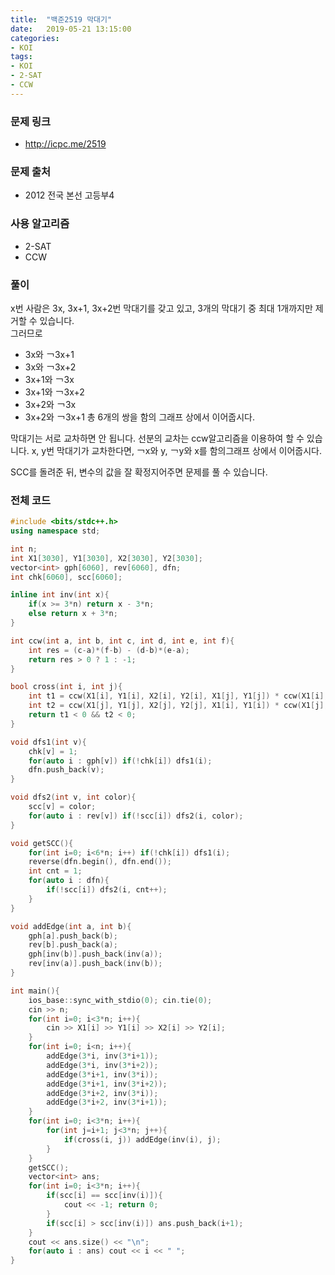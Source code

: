 ```yaml
---
title:  "백준2519 막대기"
date:   2019-05-21 13:15:00
categories:
- KOI
tags:
- KOI
- 2-SAT
- CCW
---
```


### 문제 링크
* http://icpc.me/2519

### 문제 출처
* 2012 전국 본선 고등부4

### 사용 알고리즘
* 2-SAT
* CCW

### 풀이
x번 사람은 3x, 3x+1, 3x+2번 막대기를 갖고 있고, 3개의 막대기 중 최대 1개까지만 제거할 수 있습니다.<br>
그러므로
* 3x와 ￢3x+1
* 3x와 ￢3x+2
* 3x+1와 ￢3x
* 3x+1와 ￢3x+2
* 3x+2와 ￢3x
* 3x+2와 ￢3x+1 총 6개의 쌍을 함의 그래프 상에서 이어줍시다.

막대기는 서로 교차하면 안 됩니다. 선분의 교차는 ccw알고리즘을 이용하여 할 수 있습니다. x, y번 막대기가 교차한다면, ￢x와 y, ￢y와 x를 함의그래프 상에서 이어줍시다.

SCC를 돌려준 뒤, 변수의 값을 잘 확정지어주면 문제를 풀 수 있습니다.

### 전체 코드
```cpp
#include <bits/stdc++.h>
using namespace std;

int n;
int X1[3030], Y1[3030], X2[3030], Y2[3030];
vector<int> gph[6060], rev[6060], dfn;
int chk[6060], scc[6060];

inline int inv(int x){
	if(x >= 3*n) return x - 3*n;
	else return x + 3*n;
}

int ccw(int a, int b, int c, int d, int e, int f){
	int res = (c-a)*(f-b) - (d-b)*(e-a);
	return res > 0 ? 1 : -1;
}

bool cross(int i, int j){
	int t1 = ccw(X1[i], Y1[i], X2[i], Y2[i], X1[j], Y1[j]) * ccw(X1[i], Y1[i], X2[i], Y2[i], X2[j], Y2[j]);
	int t2 = ccw(X1[j], Y1[j], X2[j], Y2[j], X1[i], Y1[i]) * ccw(X1[j], Y1[j], X2[j], Y2[j], X2[i], Y2[i]);
	return t1 < 0 && t2 < 0;
}

void dfs1(int v){
	chk[v] = 1;
	for(auto i : gph[v]) if(!chk[i]) dfs1(i);
	dfn.push_back(v);
}

void dfs2(int v, int color){
	scc[v] = color;
	for(auto i : rev[v]) if(!scc[i]) dfs2(i, color);
}

void getSCC(){
	for(int i=0; i<6*n; i++) if(!chk[i]) dfs1(i);
	reverse(dfn.begin(), dfn.end());
	int cnt = 1;
	for(auto i : dfn){
		if(!scc[i]) dfs2(i, cnt++);
	}
}

void addEdge(int a, int b){
	gph[a].push_back(b);
	rev[b].push_back(a);
	gph[inv(b)].push_back(inv(a));
	rev[inv(a)].push_back(inv(b));
}

int main(){
	ios_base::sync_with_stdio(0); cin.tie(0);
	cin >> n;
	for(int i=0; i<3*n; i++){
		cin >> X1[i] >> Y1[i] >> X2[i] >> Y2[i];
	}
	for(int i=0; i<n; i++){
		addEdge(3*i, inv(3*i+1));
		addEdge(3*i, inv(3*i+2));
		addEdge(3*i+1, inv(3*i));
		addEdge(3*i+1, inv(3*i+2));
		addEdge(3*i+2, inv(3*i));
		addEdge(3*i+2, inv(3*i+1));
	}
	for(int i=0; i<3*n; i++){
		for(int j=i+1; j<3*n; j++){
			if(cross(i, j)) addEdge(inv(i), j);
		}
	}
	getSCC();
	vector<int> ans;
	for(int i=0; i<3*n; i++){
		if(scc[i] == scc[inv(i)]){
			cout << -1; return 0;
		}
		if(scc[i] > scc[inv(i)]) ans.push_back(i+1);
	}
	cout << ans.size() << "\n";
	for(auto i : ans) cout << i << " ";
}
```
